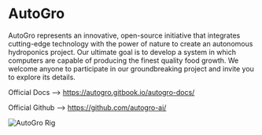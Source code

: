 # AutoGro
AutoGro represents an innovative, open-source initiative that integrates cutting-edge technology with the power of nature to create an autonomous hydroponics project. Our ultimate goal is to develop a system in which computers are capable of producing the finest quality food growth. We welcome anyone to participate in our groundbreaking project and invite you to explore its details.

Official Docs --> https://autogro.gitbook.io/autogro-docs/

Official Github --> https://github.com/autogro-ai/

![AutoGro Rig](https://user-images.githubusercontent.com/57518634/228917023-a20d2ad3-0ee0-4f8d-8034-3a71b1fedffe.jpg)
